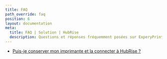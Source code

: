 ```yaml
---
title: FAQ
path_override: faq
position: 6
layout: documentation
meta:
  title: FAQ | Solution | HubRise
  description: Questions et réponses fréquemment posées sur ExperyPrint et son intégration de Solution avec HubRise.
---
```


- [Puis-je conserver mon imprimante et la connecter à HubRise ?](/apps/expedy/faqs/keep-my-printer)
